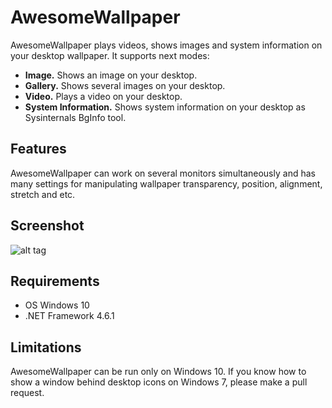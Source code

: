 AwesomeWallpaper
=============

AwesomeWallpaper plays videos, shows images and system information on your desktop wallpaper. It supports next modes:

* **Image.** Shows an image on your desktop.
* **Gallery.** Shows several images on your desktop.
* **Video.** Plays a video on your desktop.
* **System Information.** Shows system information on your desktop as Sysinternals BgInfo tool.

Features
--------------------

AwesomeWallpaper can work on several monitors simultaneously and has many settings for manipulating wallpaper transparency, position, alignment, stretch and etc.

Screenshot
------------------

![alt tag](https://user-images.githubusercontent.com/8102586/68137367-e910fe80-ff37-11e9-8e4f-6fec49c3d036.jpg)

Requirements
--------------------

* OS Windows 10
* .NET Framework 4.6.1

Limitations
--------------------

AwesomeWallpaper can be run only on Windows 10. If you know how to show a window behind desktop icons on Windows 7, please make a pull request.